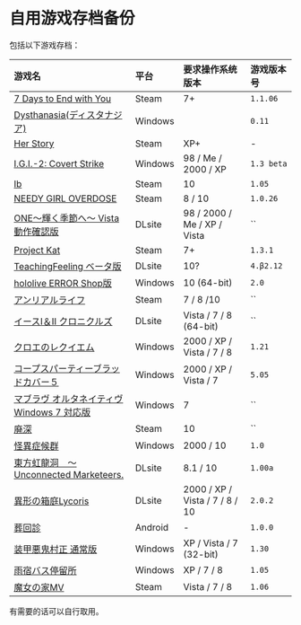 # 自用游戏存档备份

包括以下游戏存档：

| 游戏名 | 平台 | 要求操作系统版本 | 游戏版本号 |
| :---------------------- | :------ | :---- | :------ |
| [7 Days to End with You](7%20Days%20to%20End%20with%20You) | Steam | 7+ | `1.1.06` |
| [Dysthanasia(ディスタナジア)](Dysthanasia) | Windows |  | `0.11` |
| [Her Story](HerStory) | Steam | XP+ | - |
| [I.G.I.-2: Covert Strike](IGI%202) | Windows | 98 / Me / 2000 / XP | `1.3 beta` |
| [Ib](Ib) | Steam | 10 | `1.05` |
| [NEEDY GIRL OVERDOSE](NEEDY%20GIRL%20OVERDOSE) | Steam | 8 / 10 | `1.0.26` |
| [ONE～輝く季節へ～ Vista動作確認版](ONE_FV) | DLsite | 98 / 2000 / Me / XP / Vista | `` |
| [Project Kat](ProjectKat) | Steam | 7+ | `1.3.1` |
| [TeachingFeeling ベータ版](TeachingFeeling-4.%CE%B22) | DLsite | 10? | `4.β2.12` |
| [hololive ERROR Shop版](hololive%20ERROR) | Windows | 10 (64-bit) | `2.0` |
| [アンリアルライフ](UNREAL_LIFE) | Steam | 7 / 8 /10 | `` |
| [イースI＆II クロニクルズ](YsC) | DLsite | Vista / 7 / 8 (64-bit) | `` |
| [クロエのレクイエム](cloe) | Windows | 2000 / XP / Vista / 7 / 8 | `1.21` |
| [コープスパーティーブラッドカバー５](CorpsePartyBC_5) | Windows | 2000 / XP / Vista / 7 | `5.05` |
| [マブラヴ オルタネイティヴ Windows 7 対応版](%E3%83%9E%E3%83%96%E3%83%A9%E3%83%B4%E3%82%AA%E3%83%AB%E3%82%BF%E3%83%8D%E3%82%A4%E3%83%86%E3%82%A3%E3%83%B4Latest) | Windows | 7 | `` |
| [廃深](haishin) | Steam | 10 | `` |
| [怪異症候群](%E6%80%AA%E7%95%B0%E7%97%87%E5%80%99%E7%BE%A4) | Windows | 2000 / 10 | `1.0` |
| [東方虹龍洞　～ Unconnected Marketeers.](th18) | DLsite | 8.1 / 10 | `1.00a` |
| [異形の箱庭Lycoris](%E7%95%B0%E5%BD%A2%E3%81%AE%E7%AE%B1%E5%BA%AD%E3%80%80%E3%80%80Lycoris.2.0.2) | DLsite | 2000 / XP / Vista / 7 / 8 / 10 | `2.0.2` |
| [葬回診](com.uniteatsushi.sokaishin) | Android | - | `1.0.0` |
| [装甲悪鬼村正 通常版](%E8%A3%85%E7%94%B2%E6%82%AA%E9%AC%BC%E6%9D%91%E6%AD%A3) | Windows | XP / Vista / 7 (32-bit) | `1.30` |
| [雨宿バス停留所](abt) | Windows | XP / 7 / 8 | `1.05` |
| [魔女の家MV](%E9%AD%94%E5%A5%B3%E3%81%AE%E5%AE%B6MV) | Steam | Vista / 7 / 8 | `1.06` |


<!-- | [シンフォニック=レイン 普及版](./) | Windows | 98SE / ME / 2000 / XP | `` | -->
<!-- | [リトル・ウィッチ パルフェ 〜黒猫印の魔法屋さん〜](./) | Windows | 98 / Me / 2000 / XP | `` | -->
<!-- | [NOeSIS-嘘を吐いた記憶の物語-](Noesis01) | Freem! | XP / Vista / 7 | `1.11` | -->
<!-- | [NOeSIS02-羽化-](Noesis02) | Freem! | XP / Vista / 7 | `1.05` | -->


有需要的话可以自行取用。
